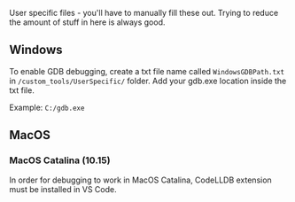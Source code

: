 User specific files - you'll have to manually fill these out. Trying to reduce the amount of stuff in here is always good.

## Windows

To enable GDB debugging, create a txt file name called `WindowsGDBPath.txt` in `/custom_tools/UserSpecific/` folder.
Add your gdb.exe location inside the txt file.

Example:
`C:/gdb.exe`

## MacOS

### MacOS Catalina (10.15)

In order for debugging to work in MacOS Catalina, CodeLLDB extension must be installed in VS Code.